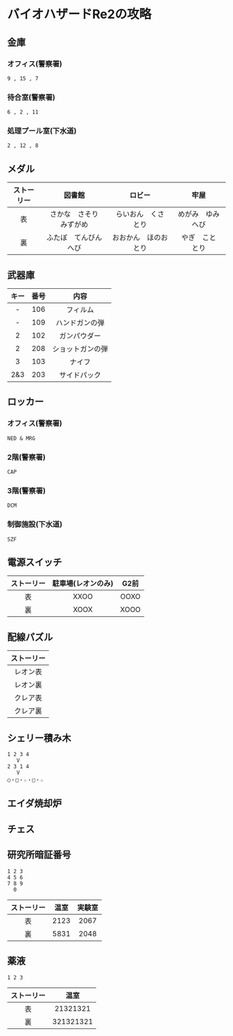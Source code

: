 # バイオハザードRe2の攻略
## 金庫
### オフィス(警察署)
```
9 , 15 , 7
```
### 待合室(警察署)
```
6 , 2 , 11
```
### 処理プール室(下水道)
```
2 , 12 , 8
```
## メダル
|ストーリー|図書館|ロビー|牢屋|
|:-:|:-:|:-:|:-:|
|表|さかな　さそり　みずがめ|らいおん　くさ　とり|めがみ　ゆみ　へび|
|裏|ふたぼ　てんびん　へび|おおかん　ほのお　とり|やぎ　こと　とり|
## 武器庫
|キー|番号|内容|
|:-:|:-:|:-:|
|-|106|フィルム|
|-|109|ハンドガンの弾|
|2|102|ガンパウダー|
|2|208|ショットガンの弾|
|3|103|ナイフ|
|2&3|203|サイドパック|
## ロッカー
### オフィス(警察署)
```
NED & MRG
```
### 2階(警察署)
```
CAP
```
### 3階(警察署)
```
DCM
```
### 制御施設(下水道)
```
SZF
```
## 電源スイッチ
|ストーリー|駐車場(レオンのみ)|G2前|
|:-:|:-:|:-:|
|表|XXOO|OOXO|
|裏|XOOX|XOOO|
## 配線パズル
|ストーリー|
|:-:|
|レオン表|
|レオン裏|
|クレア表|
|クレア裏|
## シェリー積み木
```
1 2 3 4
   V
2 3 1 4
   V
◯・□・☆・□・☆
```
## エイダ焼却炉
## チェス
## 研究所暗証番号
```
1 2 3
4 5 6
7 8 9
  0
```
|ストーリー|温室|実験室|
|:-:|:-:|:-:|
|表|2123|2067|
|裏|5831|2048|
## 薬液
```
1 2 3
```
|ストーリー|温室|
|:-:|:-:|
|表|21321321|
|裏|321321321|

